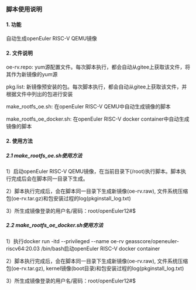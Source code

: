 ### 脚本使用说明

#### 1. 功能

自动生成openEuler RISC-V QEMU镜像

#### 2. 文件说明

oe-rv.repo: yum源配置文件。每次脚本执行，都会自动从gitee上获取该文件，将其作为新镜像的yum源

pkg.list: 新镜像预安装的包。每次脚本执行，都会自动从gitee上获取该文件，并根据文件中列出的包进行安装

make_rootfs_oe.sh: 在openEuler RISC-V QEMU中自动生成镜像的脚本

make_rootfs_oe_docker.sh: 在openEuler RISC-V docker container中自动生成镜像的脚本

#### 2. 使用方法

##### 2.1 make_rootfs_oe.sh使用方法

1）启动openEuler RISC-V QEMU镜像，在当前目录下(/root)执行脚本。脚本执行完成后会在脚本同一目录下生成。

2）脚本执行完成后，会在脚本同一目录下生成新镜像(oe-rv.raw), 文件系统压缩包(oe-rv.tar.gz)和包安装过程的log(pkginstall_log.txt)

3）所生成镜像登录的用户名/密码：root/openEuler12#$

##### 2.2 make_rootfs_oe_docker.sh使用方法

1）执行docker run -itd --privileged --name oe-rv geasscore/openeuler-riscv64:20.03 /bin/bash启动openEuler RISC-V docker container

2）脚本执行完成后，会在脚本同一目录下生成新镜像(oe-rv.raw), 文件系统压缩包(oe-rv.tar.gz), kernel镜像(boot目录)和包安装过程的log(pkginstall_log.txt)

3）所生成镜像登录的用户名/密码：root/openEuler12#$
